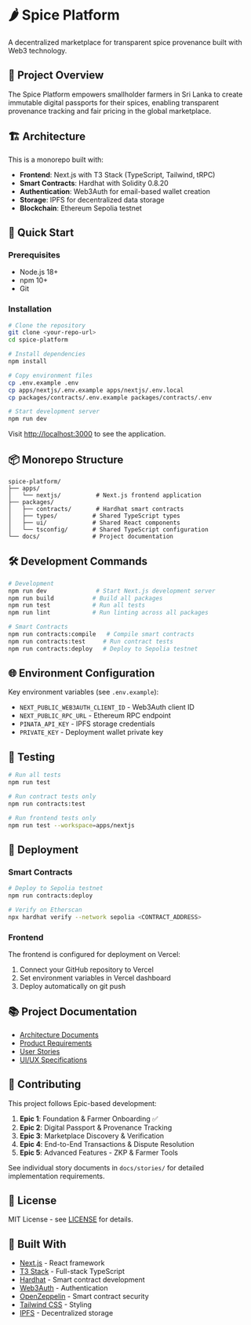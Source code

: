 # 🌶️ Spice Platform

A decentralized marketplace for transparent spice provenance built with Web3 technology.

## 🎯 Project Overview

The Spice Platform empowers smallholder farmers in Sri Lanka to create immutable digital passports for their spices, enabling transparent provenance tracking and fair pricing in the global marketplace.

## 🏗️ Architecture

This is a monorepo built with:

- **Frontend**: Next.js with T3 Stack (TypeScript, Tailwind, tRPC)
- **Smart Contracts**: Hardhat with Solidity 0.8.20
- **Authentication**: Web3Auth for email-based wallet creation
- **Storage**: IPFS for decentralized data storage
- **Blockchain**: Ethereum Sepolia testnet

## 🚀 Quick Start

### Prerequisites

- Node.js 18+ 
- npm 10+
- Git

### Installation

```bash
# Clone the repository
git clone <your-repo-url>
cd spice-platform

# Install dependencies
npm install

# Copy environment files
cp .env.example .env
cp apps/nextjs/.env.example apps/nextjs/.env.local
cp packages/contracts/.env.example packages/contracts/.env

# Start development server
npm run dev
```

Visit [http://localhost:3000](http://localhost:3000) to see the application.

## 📦 Monorepo Structure

```
spice-platform/
├── apps/
│   └── nextjs/          # Next.js frontend application
├── packages/
│   ├── contracts/       # Hardhat smart contracts
│   ├── types/          # Shared TypeScript types
│   ├── ui/             # Shared React components
│   └── tsconfig/       # Shared TypeScript configuration
└── docs/               # Project documentation
```

## 🛠️ Development Commands

```bash
# Development
npm run dev              # Start Next.js development server
npm run build           # Build all packages
npm run test            # Run all tests
npm run lint            # Run linting across all packages

# Smart Contracts
npm run contracts:compile   # Compile smart contracts
npm run contracts:test     # Run contract tests
npm run contracts:deploy   # Deploy to Sepolia testnet
```

## 🌐 Environment Configuration

Key environment variables (see `.env.example`):

- `NEXT_PUBLIC_WEB3AUTH_CLIENT_ID` - Web3Auth client ID
- `NEXT_PUBLIC_RPC_URL` - Ethereum RPC endpoint
- `PINATA_API_KEY` - IPFS storage credentials
- `PRIVATE_KEY` - Deployment wallet private key

## 🧪 Testing

```bash
# Run all tests
npm run test

# Run contract tests only
npm run contracts:test

# Run frontend tests only
npm run test --workspace=apps/nextjs
```

## 🚢 Deployment

### Smart Contracts

```bash
# Deploy to Sepolia testnet
npm run contracts:deploy

# Verify on Etherscan
npx hardhat verify --network sepolia <CONTRACT_ADDRESS>
```

### Frontend

The frontend is configured for deployment on Vercel:

1. Connect your GitHub repository to Vercel
2. Set environment variables in Vercel dashboard
3. Deploy automatically on git push

## 📚 Project Documentation

- [Architecture Documents](./docs/architecture/)
- [Product Requirements](./docs/prd/)
- [User Stories](./docs/stories/)
- [UI/UX Specifications](./docs/ui-ux-spec.md)

## 🤝 Contributing

This project follows Epic-based development:

1. **Epic 1**: Foundation & Farmer Onboarding ✅
2. **Epic 2**: Digital Passport & Provenance Tracking
3. **Epic 3**: Marketplace Discovery & Verification  
4. **Epic 4**: End-to-End Transactions & Dispute Resolution
5. **Epic 5**: Advanced Features - ZKP & Farmer Tools

See individual story documents in `docs/stories/` for detailed implementation requirements.

## 📄 License

MIT License - see [LICENSE](./LICENSE) for details.

## 🌟 Built With

- [Next.js](https://nextjs.org/) - React framework
- [T3 Stack](https://create.t3.gg/) - Full-stack TypeScript
- [Hardhat](https://hardhat.org/) - Smart contract development
- [Web3Auth](https://web3auth.io/) - Authentication
- [OpenZeppelin](https://openzeppelin.com/) - Smart contract security
- [Tailwind CSS](https://tailwindcss.com/) - Styling
- [IPFS](https://ipfs.io/) - Decentralized storage